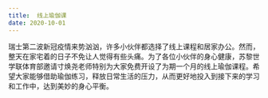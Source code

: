 ```yaml
---
title:  线上瑜伽课
date: 2020-10-01
---
```


瑞士第二波新冠疫情来势汹汹，许多小伙伴都选择了线上课程和居家办公。然而，整天在家宅着的日子不免让人觉得有些头痛。为了各位小伙伴的身心健康，苏黎世学联体育部邀请寸焕尧老师特别为大家免费开设了为期一个月的线上瑜伽课程。希望大家能够借助瑜伽练习，释放日常生活的压力，从而更好地投入到接下来的学习和工作中，达到美妙的身心平衡。

